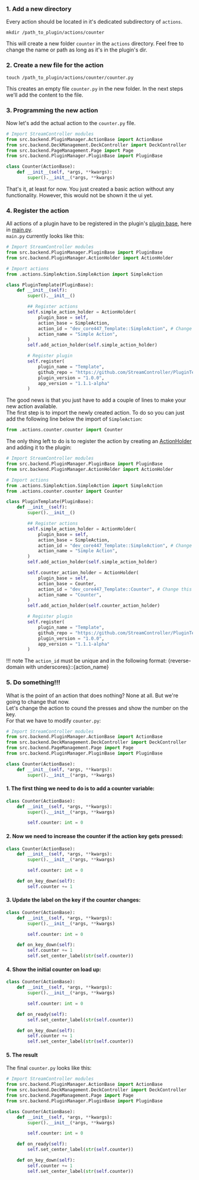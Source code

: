 ### 1. Add a new directory
Every action should be located in it's dedicated subdirectory of `actions`.
```shell
mkdir /path_to_plugin/actions/counter
```
This will create a new folder `counter` in the `actions` directory. Feel free to change the name or path as long as it's in the plugin's dir.
### 2. Create a new file for the action
```shell
touch /path_to_plugin/actions/counter/counter.py
```
This creates an empty file `counter.py` in the new folder.
In the next steps we'll add the content to the file.
### 3. Programming the new action
Now let's add the actual action to the `counter.py` file.

```python title="counter.py"
# Import StreamController modules
from src.backend.PluginManager.ActionBase import ActionBase
from src.backend.DeckManagement.DeckController import DeckController
from src.backend.PageManagement.Page import Page
from src.backend.PluginManager.PluginBase import PluginBase

class Counter(ActionBase):
    def __init__(self, *args, **kwargs):
        super().__init__(*args, **kwargs)
```

That's it, at least for now. You just created a basic action without any functionality. However, this would not be shown it the ui yet.

### 4. Register the action
All actions of a plugin have to be registered in the plugin's [plugin base](../bases/PluginBase_py.md), here in [main.py](../plugin_template/main_py.md).  
`main.py` currently looks like this:
```python title="main.py"
# Import StreamController modules
from src.backend.PluginManager.PluginBase import PluginBase
from src.backend.PluginManager.ActionHolder import ActionHolder

# Import actions
from .actions.SimpleAction.SimpleAction import SimpleAction

class PluginTemplate(PluginBase):
    def __init__(self):
        super().__init__()

        ## Register actions
        self.simple_action_holder = ActionHolder(
            plugin_base = self,
            action_base = SimpleAction,
            action_id = "dev_core447_Template::SimpleAction", # Change this to your own plugin id
            action_name = "Simple Action",
        )
        self.add_action_holder(self.simple_action_holder)

        # Register plugin
        self.register(
            plugin_name = "Template",
            github_repo = "https://github.com/StreamController/PluginTemplate",
            plugin_version = "1.0.0",
            app_version = "1.1.1-alpha"
        )
```
The good news is that you just have to add a couple of lines to make your new action available.  
The first step is to import the newly created action. To do so you can just add the following line below the import of `SimpleAction`:
```python
from .actions.counter.counter import Counter
```
The only thing left to do is to register the action by creating an [ActionHolder]() and adding it to the plugin:
```python title="main.py" hl_lines="22-28"
# Import StreamController modules
from src.backend.PluginManager.PluginBase import PluginBase
from src.backend.PluginManager.ActionHolder import ActionHolder

# Import actions
from .actions.SimpleAction.SimpleAction import SimpleAction
from .actions.counter.counter import Counter

class PluginTemplate(PluginBase):
    def __init__(self):
        super().__init__()

        ## Register actions
        self.simple_action_holder = ActionHolder(
            plugin_base = self,
            action_base = SimpleAction,
            action_id = "dev_core447_Template::SimpleAction", # Change this to your own plugin id
            action_name = "Simple Action",
        )
        self.add_action_holder(self.simple_action_holder)

        self.counter_action_holder = ActionHolder(
            plugin_base = self,
            action_base = Counter,
            action_id = "dev_core447_Template::Counter", # Change this to your own plugin id
            action_name = "Counter",
        )
        self.add_action_holder(self.counter_action_holder)

        # Register plugin
        self.register(
            plugin_name = "Template",
            github_repo = "https://github.com/StreamController/PluginTemplate",
            plugin_version = "1.0.0",
            app_version = "1.1.1-alpha"
        )
```
!!! note
    The `action_id` must be unique and in the following format: {reverse-domain with underscores}::{action_name}
### 5. Do something!!!
What is the point of an action that does nothing? None at all. But we're going to change that now.  
Let's change the action to cound the presses and show the number on the key.  
For that we have to modify `counter.py`:
```python title="counter.py"
# Import StreamController modules
from src.backend.PluginManager.ActionBase import ActionBase
from src.backend.DeckManagement.DeckController import DeckController
from src.backend.PageManagement.Page import Page
from src.backend.PluginManager.PluginBase import PluginBase

class Counter(ActionBase):
    def __init__(self, *args, **kwargs):
        super().__init__(*args, **kwargs)
```
#### 1. The first thing we need to do is to add a counter variable:
```python title="counter.py (partial)" hl_lines="7"
class Counter(ActionBase):
    def __init__(self, *args, **kwargs):
        super().__init__(*args, **kwargs)

        self.counter: int = 0
```
#### 2. Now we need to increase the counter if the action key gets pressed:
```python title="counter.py (partial)" hl_lines="9 10"
class Counter(ActionBase):
    def __init__(self, *args, **kwargs):
        super().__init__(*args, **kwargs)

        self.counter: int = 0

    def on_key_down(self):
        self.counter += 1
```
#### 3. Update the label on the key if the counter changes:
```python title="counter.py (partial)"  hl_lines="11"
class Counter(ActionBase):
    def __init__(self, *args, **kwargs):
        super().__init__(*args, **kwargs)

        self.counter: int = 0

    def on_key_down(self):
        self.counter += 1
        self.set_center_label(str(self.counter))
```
#### 4. Show the initial counter on load up:
```python title="counter.py (partial)"  hl_lines="9-10"
class Counter(ActionBase):
    def __init__(self, *args, **kwargs):
        super().__init__(*args, **kwargs)

        self.counter: int = 0

    def on_ready(self):
        self.set_center_label(str(self.counter))

    def on_key_down(self):
        self.counter += 1
        self.set_center_label(str(self.counter))
```
#### 5. The result
The final `counter.py` looks like this:
```python title="counter.py"
# Import StreamController modules
from src.backend.PluginManager.ActionBase import ActionBase
from src.backend.DeckManagement.DeckController import DeckController
from src.backend.PageManagement.Page import Page
from src.backend.PluginManager.PluginBase import PluginBase

class Counter(ActionBase):
    def __init__(self, *args, **kwargs):
        super().__init__(*args, **kwargs)

        self.counter: int = 0

    def on_ready(self):
        self.set_center_label(str(self.counter))

    def on_key_down(self):
        self.counter += 1
        self.set_center_label(str(self.counter))
```